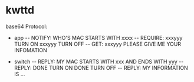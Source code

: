kwttd
=====

base64
Protocol:

- app
-- NOTIFY: WHO'S MAC STARTS WITH xxxx
-- REQUIRE: xxxyyy TURN ON
            xxxyyy TURN OFF
-- GET: xxxyyy PLEASE GIVE ME YOUR INFOMATION

- switch
-- REPLY: MY MAC STARTS WITH xxx AND ENDS WITH yyy
-- REPLY: DONE TURN ON
          DONE TURN OFF
-- REPLY: MY INFORMATION IS ...
